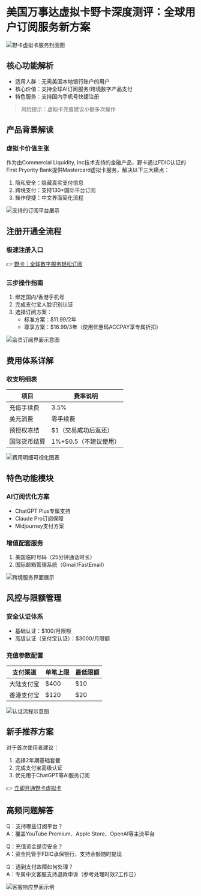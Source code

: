 # 美国万事达虚拟卡野卡深度测评：全球用户订阅服务新方案

![野卡虚拟卡服务封面图](https://bbtdd.com/wp-content/uploads/img/449793922487.webp)

## 核心功能解析
- 适用人群：无需美国本地银行账户的用户
- 核心价值：支持全球AI订阅服务/跨境数字产品支付
- 特色服务：支持国内手机号快捷注册

> 风险提示：虚拟卡充值建议小额多次操作

## 产品背景解读

### 虚拟卡价值主张
作为由Commercial Liquidity, Inc技术支持的金融产品，野卡通过FDIC认证的First Pryority Bank提供Mastercard虚拟卡服务，解决以下三大痛点：
1. 隐私安全：隐藏真实支付信息
2. 跨境支付：支持130+国际平台订阅
3. 操作便捷：中文界面简化流程

![支持的订阅平台展示](https://bbtdd.com/wp-content/uploads/img/55430892254151.webp)

## 注册开通全流程

### 极速注册入口
👉 [野卡｜全球数字服务轻松订阅](https://bbtdd.com/yeka)

### 三步操作指南
1. 绑定国内/香港手机号
2. 完成支付宝人脸识别认证
3. 选择订阅方案：
   - 标准方案：$11.99/2年
   - 尊享方案：$16.99/3年（使用优惠码ACCPAY享专属折扣）

![会员订阅界面示意图](https://bbtdd.com/wp-content/uploads/img/10908269316.webp)

## 费用体系详解

### 收支明细表
| 项目        | 费率说明                 |
|-------------|--------------------------|
| 充值手续费  | 3.5%                     |
| 美元消费     | 零手续费                 |
| 预授权冻结   | $1（交易成功后返还）     |
| 国际货币结算 | 1%+$0.5（不建议使用）    |

![费用明细可视化图表](https://bbtdd.com/wp-content/uploads/img/505665129.webp)

## 特色功能模块

### AI订阅优化方案
- ChatGPT Plus专属支持
- Claude Pro订阅保障
- Midjourney支付方案

### 增值配套服务
1. 美国临时号码（25分钟通话时长）
2. 国际邮箱管理系统（Gmail/FastEmail）

![跨境服务界面展示](https://bbtdd.com/wp-content/uploads/img/28565860.webp)

## 风控与限额管理

### 安全认证体系
- 基础认证：$100/月限额
- 高级认证（支付宝认证）：$3000/月限额

### 充值参数配置
| 支付渠道   | 单笔上限 | 最低限额 |
|------------|----------|----------|
| 大陆支付宝 | $400     | $10      |
| 香港支付宝 | $120     | $20      |

![认证流程示意图](https://bbtdd.com/wp-content/uploads/img/17185835361.webp)

## 新手推荐方案
对于首次使用者建议：
1. 选择2年期基础套餐
2. 完成支付宝高级认证
3. 优先用于ChatGPT等AI服务订阅

👉 [立即开通野卡虚拟卡](https://bbtdd.com/yeka)

## 高频问题解答
Q：支持哪些订阅平台？  
A：覆盖YouTube Premium、Apple Store、OpenAI等主流平台  

Q：充值资金是否安全？  
A：资金托管于FDIC承保银行，支持余额随时提现  

Q：遇到支付故障如何处理？  
A：专属中文客服支持退款申诉（参考处理时效2工作日）

![客服响应界面示例](https://bbtdd.com/wp-content/uploads/img/926780095.webp)
